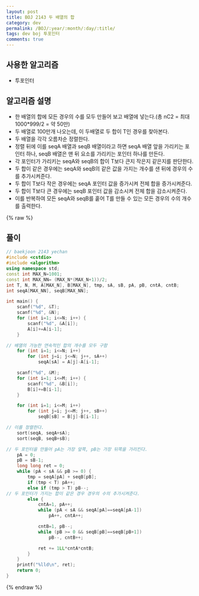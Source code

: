 ```yaml
---
layout: post
title: BOJ 2143 두 배열의 합
category: dev
permalink: /BOJ/:year/:month/:day/:title/
tags: dev boj 투포인터
comments: true
---
```

## 사용한 알고리즘
- 투포인터

## 알고리즘 설명
- 한 배열의 합에 모든 경우의 수를 모두 만들어 보고 배열에 넣는다.(총 nC2 = 최대 1000*999/2 = 약 50만)
- 두 배열로 100만개 나오는데, 이 두배열로 두 합이 T인 경우를 찾아본다.
- 두 배열을 각각 오름차순 정렬한다.
- 정렬 뒤에 이를 seqA 배열과 seqB 배열이라고 하면 seqA 배열 앞을 가리키는 포인터 하나, seqB 배열은 맨 뒤 요소를 가리키는 포인터 하나를 만든다.
- 각 포인터가 가리키는 seqA와 seqB의 합이 T보다 큰지 작은지 같은지를 판단한다.
- 두 합이 같은 경우에는 seqA와 seqB의 같은 값을 가지는 개수를 샌 뒤에 경우의 수를 추가시켜준다.
- 두 합이 T보다 작은 경우에는 seqA 포인터 값을 증가시켜 전체 합을 증가시켜준다.
- 두 합이 T보다 큰 경우에는 seqB 포인터 값을 감소시켜 전체 합을 감소시켜준다.
- 이를 반복하여 모든 seqA와 seqB를 훝어 T를 만들 수 있는 모든 경우의 수의 개수를 출력한다.

{% raw %}
## 풀이
```c++
// baekjoon 2143 yechan
#include <cstdio>
#include <algorithm>
using namespace std;
const int MAX_N=1001;
const int MAX_NN= (MAX_N*(MAX_N+1))/2;
int T, N, M, A[MAX_N], B[MAX_N], tmp, sA, sB, pA, pB, cntA, cntB;
int seqA[MAX_NN], seqB[MAX_NN];

int main() {
	scanf("%d", &T);
	scanf("%d", &N);
	for (int i=1; i<=N; i++) {
		scanf("%d", &A[i]);
		A[i]+=A[i-1];
	}

// 배열의 가능한 연속적인 합의 개수를 모두 구함
	for (int i=1; i<=N; i++)
		for (int j=i; j<=N; j++, sA++)
			seqA[sA] = A[j]-A[i-1];

	scanf("%d", &M);
	for (int i=1; i<=M; i++) {
		scanf("%d", &B[i]);
		B[i]+=B[i-1];
	}

	for (int i=1; i<=M; i++)
		for (int j=i; j<=M; j++, sB++)
			seqB[sB] = B[j]-B[i-1];

// 이를 정렬한다.
	sort(seqA, seqA+sA);
	sort(seqB, seqB+sB);

// 두 포인터을 만들어 pA는 가장 앞쪽, pB는 가장 뒤쪽을 가리킨다.
	pA = 0;
	pB = sB-1;
	long long ret = 0;
	while (pA < sA && pB >= 0) {
		tmp = seqA[pA] + seqB[pB];
		if (tmp < T) pA++;
		else if (tmp > T) pB--;
// 두 포인터가 가지는 합이 같은 경우 경우의 수의 추가시켜준다.
		else {
			cntA=1, pA++;
			while (pA < sA && seqA[pA]==seqA[pA-1])
				pA++, cntA++;

			cntB=1, pB--;
			while (pB >= 0 && seqB[pB]==seqB[pB+1])
				pB--, cntB++;

			ret += 1LL*cntA*cntB;
		}
	}
	printf("%lld\n", ret);
	return 0;
}
```
{% endraw %}

